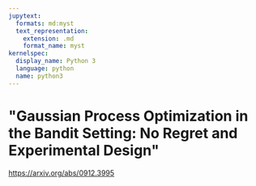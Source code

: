 ```yaml
---
jupytext:
  formats: md:myst
  text_representation:
    extension: .md
    format_name: myst
kernelspec:
  display_name: Python 3
  language: python
  name: python3
---
```


# "Gaussian Process Optimization in the Bandit Setting: No Regret and Experimental Design"

https://arxiv.org/abs/0912.3995